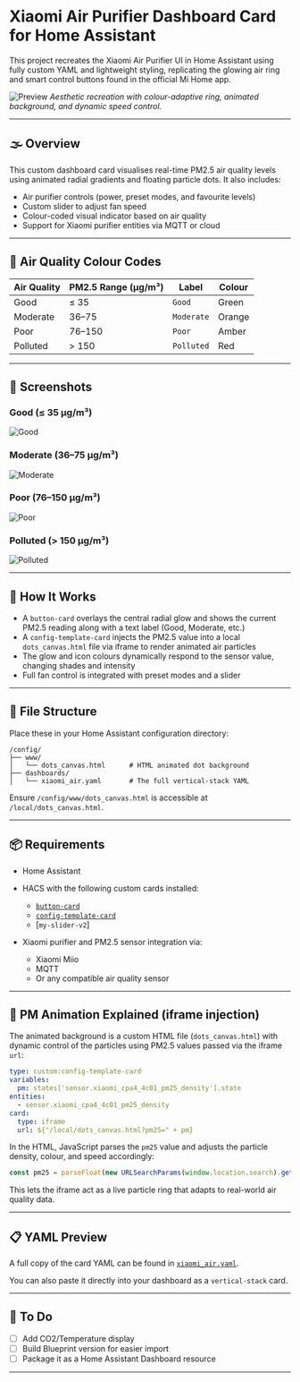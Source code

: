 # Xiaomi Air Purifier Dashboard Card for Home Assistant

This project recreates the Xiaomi Air Purifier UI in Home Assistant using fully custom YAML and lightweight styling, replicating the glowing air ring and smart control buttons found in the official Mi Home app.

![Preview](docs/Good.jpg)
*Aesthetic recreation with colour-adaptive ring, animated background, and dynamic speed control.*

---

## 🌫️ Overview

This custom dashboard card visualises real-time PM2.5 air quality levels using animated radial gradients and floating particle dots. It also includes:

- Air purifier controls (power, preset modes, and favourite levels)
- Custom slider to adjust fan speed
- Colour-coded visual indicator based on air quality
- Support for Xiaomi purifier entities via MQTT or cloud

---

## 🎨 Air Quality Colour Codes

| Air Quality  | PM2.5 Range (µg/m³) | Label     | Colour  |
|--------------|----------------------|-----------|---------|
| Good         | ≤ 35                 | `Good`    | Green   |
| Moderate     | 36–75                | `Moderate`| Orange  |
| Poor         | 76–150               | `Poor`    | Amber   |
| Polluted     | > 150                | `Polluted`| Red     |

---

## 📸 Screenshots

### Good (≤ 35 µg/m³)
![Good](docs/Good.jpg)

### Moderate (36–75 µg/m³)
![Moderate](docs/Moderate.jpg)

### Poor (76–150 µg/m³)
![Poor](docs/Poor.jpg)

### Polluted (> 150 µg/m³)
![Polluted](docs/Polluted.jpg)

---

## 🧪 How It Works

- A `button-card` overlays the central radial glow and shows the current PM2.5 reading along with a text label (Good, Moderate, etc.)
- A `config-template-card` injects the PM2.5 value into a local `dots_canvas.html` file via iframe to render animated air particles
- The glow and icon colours dynamically respond to the sensor value, changing shades and intensity
- Full fan control is integrated with preset modes and a slider

---

## 📂 File Structure

Place these in your Home Assistant configuration directory:

```
/config/
├── www/
│   └── dots_canvas.html      # HTML animated dot background
├── dashboards/
│   └── xiaomi_air.yaml       # The full vertical-stack YAML
```

Ensure `/config/www/dots_canvas.html` is accessible at `/local/dots_canvas.html`.

---

## 📦 Requirements

- Home Assistant 
- HACS with the following custom cards installed:
  - [`button-card`](https://github.com/custom-cards/button-card)
  - [`config-template-card`](https://github.com/iantrich/config-template-card)
  - [`my-slider-v2`]

- Xiaomi purifier and PM2.5 sensor integration via:
  - Xiaomi Miio
  - MQTT
  - Or any compatible air quality sensor

---

## 🔧 PM Animation Explained (iframe injection)

The animated background is a custom HTML file (`dots_canvas.html`) with dynamic control of the particles using PM2.5 values passed via the iframe `url`:

```yaml
type: custom:config-template-card
variables:
  pm: states['sensor.xiaomi_cpa4_4c01_pm25_density'].state
entities:
  - sensor.xiaomi_cpa4_4c01_pm25_density
card:
  type: iframe
  url: ${"/local/dots_canvas.html?pm25=" + pm}
```

In the HTML, JavaScript parses the `pm25` value and adjusts the particle density, colour, and speed accordingly:

```js
const pm25 = parseFloat(new URLSearchParams(window.location.search).get("pm25"));
```

This lets the iframe act as a live particle ring that adapts to real-world air quality data.

---

## 📋 YAML Preview

A full copy of the card YAML can be found in [`xiaomi_air.yaml`](./xiaomi_air.yaml).

You can also paste it directly into your dashboard as a `vertical-stack` card.

---

## 📌 To Do

- [ ] Add CO2/Temperature display
- [ ] Build Blueprint version for easier import
- [ ] Package it as a Home Assistant Dashboard resource

---

